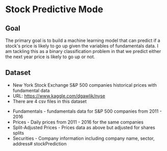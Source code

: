 # Stock Predictive Mode
## Goal
The primary goal is to build a machine learning model that can predict if a stock's price is likely to go up given the variables of fundamentals data. I     am tackling this as a binary classification problem in that we predict either the next year price is likely to go up or not.
## Dataset
- New York Stock Exchange S&P 500 companies historical prices with fundamental data
- URL: https://www.kaggle.com/dgawlik/nyse
- There are 4 csv files in this dataset
* Fundamentals - fundamentals data for S&P 500 companies from 2011 - 2016
* Prices - Daily prices from 2011 - 2016 for the same companies
* Split-Adjusted Prices - Prices data as above but adjusted for shares splits
* Securities - Company information including company name, sector, address# stockPrediction
  
